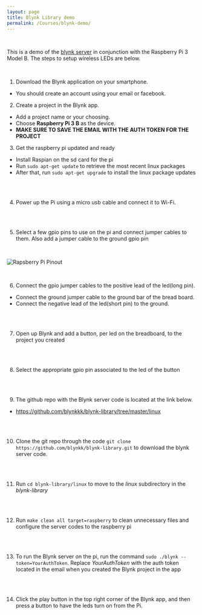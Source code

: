 ```yaml
---
layout: page
title: Blynk Library demo
permalink: /Courses/blynk-demo/
---
```


<br>

This is a demo of the [blynk server](http://www.blynk.cc/) in conjunction with the Raspberry Pi 3 Model B. The steps to setup wireless LEDs are below.

<br>

1. Download the Blynk application on your smartphone.
- You should create an account using your email or facebook.<br>



2. Create a project in the Blynk app.

- Add a project name or your choosing.
- Choose **Raspberry Pi 3 B** as the device.
- **MAKE SURE TO SAVE THE EMAIL WITH THE AUTH TOKEN FOR THE PROJECT**


3. Get the raspberry pi updated and ready
  - Install Raspian on the sd card for the pi
  - Run ```sudo apt-get update``` to retrieve the most recent linux packages
  - After that, run ```sudo apt-get upgrade``` to install the linux package updates

<br>
<br>

4. Power up the Pi using a micro usb cable and connect it to Wi-Fi.

<br>
<br>

5.  Select a few gpio pins to use on the pi and connect jumper cables to them. Also add a jumper cable to the ground gpio pin

<br>

![Rapsberry Pi Pinout]()

<br>

6. Connect the gpio jumper cables to the positive lead of the led(long pin).
- Connect the ground jumper cable to the ground bar of the bread board.
- Connect the negative lead of the led(short pin) to the ground.

<br>
<br>

7. Open up Blynk and add a button, per led on the breadboard, to the project you created

<br>
<br>

8. Select the appropriate gpio pin associated to the led of the button

<br>
<br>

9. The github repo with the Blynk server code is located at the link below.
  - https://github.com/blynkkk/blynk-library/tree/master/linux

<br>
<br>

10. Clone the git repo through the code ```git clone https://github.com/blynkk/blynk-library.git``` to download the blynk server code.

<br>
<br>

11. Run ```cd blynk-library/linux``` to move to the *linux* subdirectory in the *blynk-library*

<br>
<br>

12. Run ```make clean all target=raspberry``` to clean unnecessary files and configure the server codes to the raspberry pi

<br>
<br>

13. To run the Blynk server on the pi, run the command ```sudo ./blynk --token=YourAuthToken```. Replace *YourAuthToken* with the auth token located in the email when you created the Blynk project in the app

<br>
<br>

14. Click the play button in the top right corner of the Blynk app, and then press a button to have the leds turn on from the Pi.
